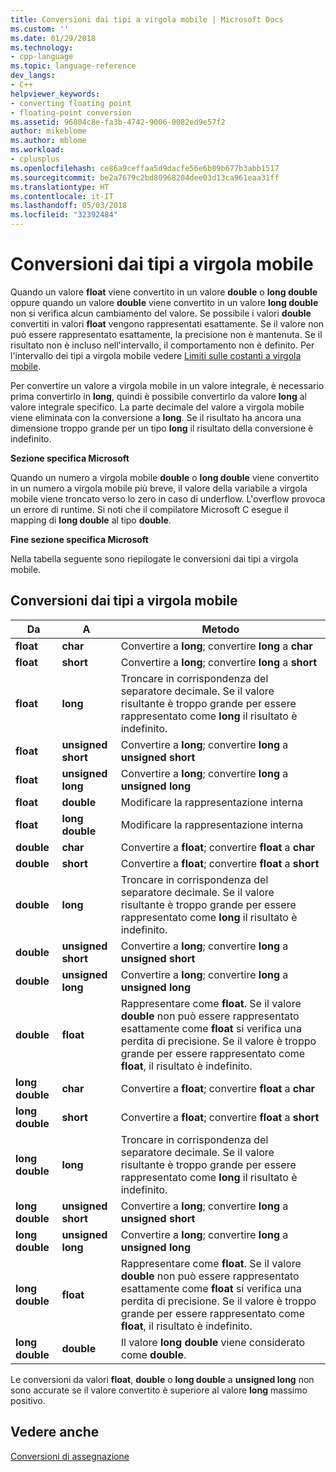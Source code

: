 ```yaml
---
title: Conversioni dai tipi a virgola mobile | Microsoft Docs
ms.custom: ''
ms.date: 01/29/2018
ms.technology:
- cpp-language
ms.topic: language-reference
dev_langs:
- C++
helpviewer_keywords:
- converting floating point
- floating-point conversion
ms.assetid: 96804c8e-fa3b-4742-9006-0082ed9e57f2
author: mikeblome
ms.author: mblome
ms.workload:
- cplusplus
ms.openlocfilehash: ce86a9ceffaa5d9dacfe56e6b89b677b3abb1517
ms.sourcegitcommit: be2a7679c2bd80968204dee03d13ca961eaa31ff
ms.translationtype: HT
ms.contentlocale: it-IT
ms.lasthandoff: 05/03/2018
ms.locfileid: "32392484"
---
```

# <a name="conversions-from-floating-point-types"></a>Conversioni dai tipi a virgola mobile

Quando un valore **float** viene convertito in un valore **double** o **long double** oppure quando un valore **double** viene convertito in un valore **long double** non si verifica alcun cambiamento del valore. Se possibile i valori **double** convertiti in valori **float** vengono rappresentati esattamente. Se il valore non può essere rappresentato esattamente, la precisione non è mantenuta. Se il risultato non è incluso nell'intervallo, il comportamento non è definito. Per l'intervallo dei tipi a virgola mobile vedere [Limiti sulle costanti a virgola mobile](../c-language/limits-on-floating-point-constants.md).

Per convertire un valore a virgola mobile in un valore integrale, è necessario prima convertirlo in **long**, quindi è possibile convertirlo da valore **long** al valore integrale specifico. La parte decimale del valore a virgola mobile viene eliminata con la conversione a **long**. Se il risultato ha ancora una dimensione troppo grande per un tipo **long** il risultato della conversione è indefinito.

**Sezione specifica Microsoft**

Quando un numero a virgola mobile **double** o **long double** viene convertito in un numero a virgola mobile più breve, il valore della variabile a virgola mobile viene troncato verso lo zero in caso di underflow. L'overflow provoca un errore di runtime. Si noti che il compilatore Microsoft C esegue il mapping di **long double** al tipo **double**.

**Fine sezione specifica Microsoft**

Nella tabella seguente sono riepilogate le conversioni dai tipi a virgola mobile.

## <a name="conversions-from-floating-point-types"></a>Conversioni dai tipi a virgola mobile

|Da|A|Metodo|
|----------|--------|------------|
|**float**|**char**|Convertire a **long**; convertire **long** a **char**|
|**float**|**short**|Convertire a **long**; convertire **long** a **short**|
|**float**|**long**|Troncare in corrispondenza del separatore decimale. Se il valore risultante è troppo grande per essere rappresentato come **long** il risultato è indefinito.|
|**float**|**unsigned short**|Convertire a **long**; convertire **long** a **unsigned short**|
|**float**|**unsigned long**|Convertire a **long**; convertire **long** a **unsigned long**|
|**float**|**double**|Modificare la rappresentazione interna|
|**float**|**long double**|Modificare la rappresentazione interna|
|**double**|**char**|Convertire a **float**; convertire **float** a **char**|
|**double**|**short**|Convertire a **float**; convertire **float** a **short**|
|**double**|**long**|Troncare in corrispondenza del separatore decimale. Se il valore risultante è troppo grande per essere rappresentato come **long** il risultato è indefinito.|
|**double**|**unsigned short**|Convertire a **long**; convertire **long** a **unsigned short**|
|**double**|**unsigned long**|Convertire a **long**; convertire **long** a **unsigned long**|
|**double**|**float**|Rappresentare come **float**. Se il valore **double** non può essere rappresentato esattamente come **float** si verifica una perdita di precisione. Se il valore è troppo grande per essere rappresentato come **float**, il risultato è indefinito.|
|**long double**|**char**|Convertire a **float**; convertire **float** a **char**|
|**long double**|**short**|Convertire a **float**; convertire **float** a **short**|
|**long double**|**long**|Troncare in corrispondenza del separatore decimale. Se il valore risultante è troppo grande per essere rappresentato come **long** il risultato è indefinito.|
|**long double**|**unsigned short**|Convertire a **long**; convertire **long** a **unsigned short**|
|**long double**|**unsigned long**|Convertire a **long**; convertire **long** a **unsigned long**|
|**long double**|**float**|Rappresentare come **float**. Se il valore **double** non può essere rappresentato esattamente come **float** si verifica una perdita di precisione. Se il valore è troppo grande per essere rappresentato come **float**, il risultato è indefinito.|
|**long double**|**double**|Il valore **long double** viene considerato come **double**.|

Le conversioni da valori **float**, **double** o **long double** a **unsigned long** non sono accurate se il valore convertito è superiore al valore **long** massimo positivo.

## <a name="see-also"></a>Vedere anche

[Conversioni di assegnazione](../c-language/assignment-conversions.md)  
